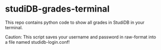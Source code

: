 # studiDB-grades-terminal
This repo contains python code to show all grades in StudiDB in your terminal.

Caution:
This script saves your username and password in raw-format into a file named studidb-login.conf!
